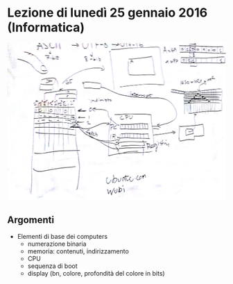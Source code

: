 # Lezione di lunedì 25 gennaio 2016 (Informatica)

![lavagna](./P_Inf_20160125.jpg)

## Argomenti

* Elementi di base dei computers
  * numerazione binaria
  * memoria: contenuti, indirizzamento
  * CPU
  * sequenza di boot
  * display (bn, colore, profondità del colore in bits)

